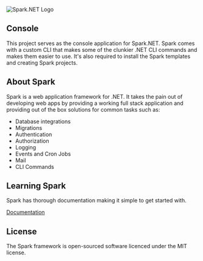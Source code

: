 ﻿![Spark.NET Logo](https://i.imgur.com/AlMNK7I.png "Spark.NET")

## Console
This project serves as the console application for Spark.NET. Spark comes with a custom CLI that makes some of the clunkier .NET CLI commands and makes them easier to use. It's also required to install the Spark templates and creating Spark projects.

## About Spark
Spark is a web application framework for .NET. It takes the pain out of developing web apps by providing a working full stack application and providing out of the box solutions for common tasks such as:

- Database integrations
- Migrations
- Authentication
- Authorization
- Logging
- Events and Cron Jobs
- Mail
- CLI Commands


## Learning Spark
Spark has thorough documentation making it simple to get started with.

[Documentation](https://spark-framework.net)

## License
The Spark framework is open-sourced software licenced under the MIT license.